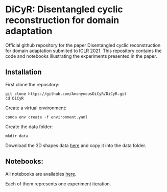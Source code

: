 # DiCyR: Disentangled cyclic reconstruction for domain adaptation
Official github repository for the paper Disentangled cyclic reconstruction for domain adaptation submited to ICLR 2021.
This repository contains the code and notebooks illustrating the experiments presented in the paper.

## Installation
First clone the repository:
```
git clone https://github.com/AnonymousDiCyR/DiCyR.git
cd DiCyR
```
Create a virtual environment:
```
conda env create -f environment.yaml
```
Create the data folder:
```
mkdir data
```
Download the 3D shapes data [here](https://console.cloud.google.com/storage/browser/3d-shapes) and copy it into the data folder.


## Notebooks:
All notebooks are availables [here](https://github.com/AnonymousDiCyR/DiCyR/tree/main/DiCyR/notebooks).

Each of them represents one experiment iteration.
